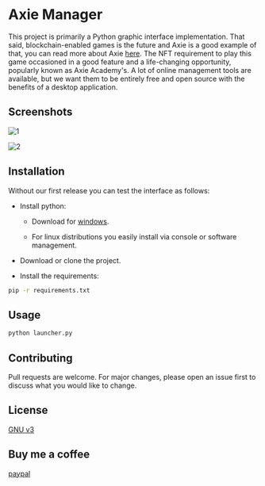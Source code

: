 # Axie Manager

This project is primarily a Python graphic interface implementation. That said, blockchain-enabled games is the future and Axie is a good example of that, you can read more about Axie [here](https://www.rappler.com/technology/gaming/things-to-know-axie-infinity). The NFT requirement to play this game occasioned in a good feature and a life-changing opportunity, popularly known as Axie Academy's. A lot of online management tools are available, but we want them to be entirely free and open source with the benefits of a desktop application.

## Screenshots

![1](https://i.imgur.com/h4HL9hT.png)

![2](https://i.imgur.com/ptLSH15.png)

## Installation

Without our first release you can test the interface as follows:

- Install python:

   - Download for [windows](https://www.python.org/downloads/windows/).

  - For linux distributions you easily install via console or software management.

- Download or clone the project.

- Install the requirements:

```bash
pip -r requirements.txt
```

## Usage

```python
python launcher.py
```

## Contributing
Pull requests are welcome. For major changes, please open an issue first to discuss what you would like to change.

## License
[GNU v3](https://choosealicense.com/licenses/agpl-3.0/)

## Buy me a coffee

[paypal](https://www.paypal.com/donate?hosted_button_id=6LYL2LR7MEAWE)
